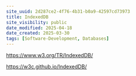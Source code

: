 ```yaml
---
site_uuid: 2d287ce2-4f76-4b31-b0a9-42597cd73973
title: IndexedDB
site_visibility: public
date_modified: 2025-04-18
date_created: 2025-03-30
tags: [Software-Development, Databases]
---
```

https://www.w3.org/TR/IndexedDB/









































https://w3c.github.io/IndexedDB/